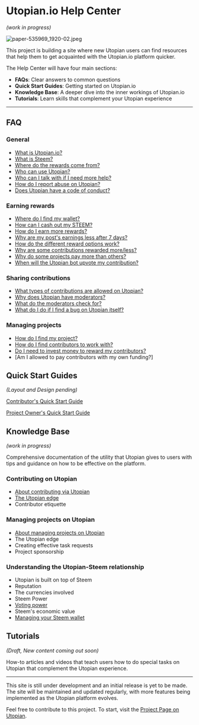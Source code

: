 # Utopian.io Help Center

*(work in progress)*


![paper-535969_1920-02.jpeg](https://steemitimages.com/DQmYYGtbVkHgVC4H9h9Te5Y4yyMszK6WUFGy4vnfkfxC9Vr/paper-535969_1920-02.jpeg)

This project is building a site where new Utopian users can find resources that help them to get acquainted with the Utopian.io platform quicker.


The Help Center will have four main sections:

- **FAQs**: Clear answers to common questions
- **Quick Start Guides**: Getting started on Utopian.io
- **Knowledge Base**: A deeper dive into the inner workings of Utopian.io
- **Tutorials**: Learn skills that complement your Utopian experience

---

## FAQ

### General

- [What is Utopian.io?](faq/what-is-utopian.md)
- [What is Steem?](faq/what-is-steem.md)
- [Where do the rewards come from?](faq/where-do-the-rewards-come-from.md)
- [Who can use Utopian?](faq/who-can-use-utopian.md)
- [Who can I talk with if I need more help?](faq/who-can-i-talk-with-if-i-need-more-help.md)
- [How do I report abuse on Utopian?](faq/how-do-i-report-abuse-on-utopian.md)
- [Does Utopian have a code of conduct?](faq/does-utopian-have-a-code-of-conduct.md)

### Earning rewards

- [Where do I find my wallet?](faq/where-do-i-find-my-wallet.md)
- [How can I cash out my STEEM?](faq/how-can-i-cash-out-my-steem.md)
- [How do I earn more rewards?](faq/how-do-i-earn-more-rewards.md)
- [Why are my post's earnings less after 7 days?](faq/why-are-my-posts-earnings-less-after-7-days.md)
- [How do the different reward options work?](faq/how-do-the-different-reward-options-work.md)
- [Why are some contributions rewarded more/less?](faq/why-are-some-contributions-rewarded-more-less.md)
- [Why do some projects pay more than others?](faq/why-do-some-projects-pay-more-than-others.md)
- [When will the Utopian bot upvote my contribution?](faq/when-will-the-utopian-bot-upvote-my-contribution.md)

### Sharing contributions

- [What types of contributions are allowed on Utopian?](faq/what-types-of-contributions-are-allowed-on-utopian.md)
- [Why does Utopian have moderators?](faq/why-does-utopian-have-moderators.md)
- [What do the moderators check for?](faq/what-do-the-moderators-check-for.md)
- [What do I do if I find a bug on Utopian itself?](faq/what-do-i-do-if-i-find-a-bug-on-utopian.md)

### Managing projects

- [How do I find my project?](faq/how-do-i-find-my-project.md)
- [How do I find contributors to work with?](faq/how-do-i-find-contributors-to-work-with.md)
- [Do I need to invest money to reward my contributors?](faq/do-i-need-to-invest-money-to-reward-my-contributors.md)
- [Am I allowed to pay contributors with my own funding?]


## Quick Start Guides

*(Layout and Design pending)*


[Contributor's Quick Start Guide](guides/quickstart_contributors.md)

[Project Owner's Quick Start Guide](guides/quickstart_project-owners.md)


## Knowledge Base

*(work in progress)*

Comprehensive documentation of the utility that Utopian gives to users with tips and guidance on how to be effective on the platform.

### Contributing on Utopian

- [About contributing via Utopian](kb/contributors/about-contributing.md)
- [The Utopian edge](kb/contributors/the-utopian-edge_contributors.md)
- Contributor etiquette


### Managing projects on Utopian

- [About managing projects on Utopian](kb/project-owners/about-managing.md)
- The Utopian edge
- Creating effective task requests
- Project sponsorship

### Understanding the Utopian-Steem relationship

- Utopian is built on top of Steem
- Reputation
- The currencies involved
- Steem Power
- [Voting power](kb/utopian-steem/voting-power.md)
- Steem's economic value
- [Managing your Steem wallet](kb/utopian-steem/managing-your-steem-wallet.md)


## Tutorials

*(Draft, New content coming out soon)*

How-to articles and videos that teach users how to do special tasks on Utopian that complement the Utopian experience.

---

This site is still under development and an initial release is yet to be made. The site will be maintained and updated regularly, with more features being implemented as the Utopian platform evolves.

Feel free to contribute to this project. To start, visit the [Project Page on Utopian](https://utopian.io/project/imwatsi/utopian.io-help_center/github/111396190/all).
